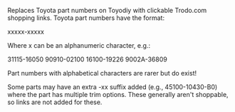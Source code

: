 Replaces Toyota part numbers on Toyodiy with clickable Trodo.com shopping
links. Toyota part numbers have the format:

xxxxx-xxxxx

Where x can be an alphanumeric character, e.g.:

31115-16050
90910-02100
16100-19226
9002A-36809

Part numbers with alphabetical characters are rarer but do exist!

Some parts may have an extra -xx suffix added (e.g., 45100-10430-B0) where the
part has multiple trim options. These generally aren't shoppable, so links are
not added for these.